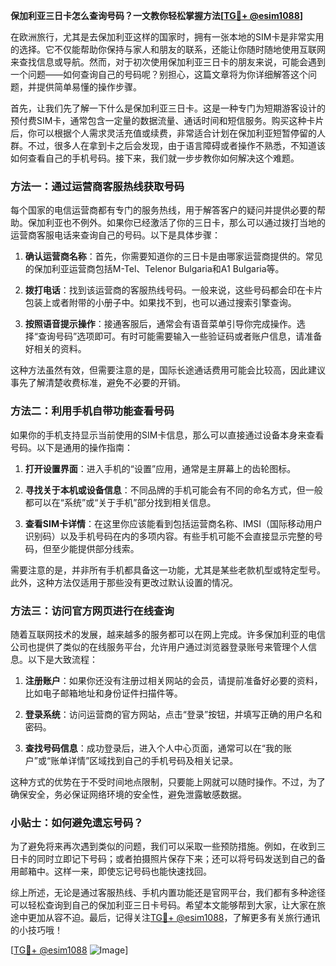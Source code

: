**保加利亚三日卡怎么查询号码？一文教你轻松掌握方法[[TG💪+ @esim1088](https://t.me/s/esim1088)]**

在欧洲旅行，尤其是去保加利亚这样的国家时，拥有一张本地的SIM卡是非常实用的选择。它不仅能帮助你保持与家人和朋友的联系，还能让你随时随地使用互联网来查找信息或导航。然而，对于初次使用保加利亚三日卡的朋友来说，可能会遇到一个问题——如何查询自己的号码呢？别担心，这篇文章将为你详细解答这个问题，并提供简单易懂的操作步骤。

首先，让我们先了解一下什么是保加利亚三日卡。这是一种专门为短期游客设计的预付费SIM卡，通常包含一定量的数据流量、通话时间和短信服务。购买这种卡片后，你可以根据个人需求灵活充值或续费，非常适合计划在保加利亚短暂停留的人群。不过，很多人在拿到卡之后会发现，由于语言障碍或者操作不熟悉，不知道该如何查看自己的手机号码。接下来，我们就一步步教你如何解决这个难题。

### 方法一：通过运营商客服热线获取号码

每个国家的电信运营商都有专门的服务热线，用于解答客户的疑问并提供必要的帮助。保加利亚也不例外。如果你已经激活了你的三日卡，那么可以通过拨打当地的运营商客服电话来查询自己的号码。以下是具体步骤：

1. **确认运营商名称**：首先，你需要知道你的三日卡是由哪家运营商提供的。常见的保加利亚运营商包括M-Tel、Telenor Bulgaria和A1 Bulgaria等。
   
2. **拨打电话**：找到该运营商的客服热线号码。一般来说，这些号码都会印在卡片包装上或者附带的小册子中。如果找不到，也可以通过搜索引擎查询。

3. **按照语音提示操作**：接通客服后，通常会有语音菜单引导你完成操作。选择“查询号码”选项即可。有时可能需要输入一些验证码或者账户信息，请准备好相关的资料。

这种方法虽然有效，但需要注意的是，国际长途通话费用可能会比较高，因此建议事先了解清楚收费标准，避免不必要的开销。

### 方法二：利用手机自带功能查看号码

如果你的手机支持显示当前使用的SIM卡信息，那么可以直接通过设备本身来查看号码。以下是通用的操作指南：

1. **打开设置界面**：进入手机的“设置”应用，通常是主屏幕上的齿轮图标。

2. **寻找关于本机或设备信息**：不同品牌的手机可能会有不同的命名方式，但一般都可以在“系统”或“关于手机”部分找到相关信息。

3. **查看SIM卡详情**：在这里你应该能看到包括运营商名称、IMSI（国际移动用户识别码）以及手机号码在内的多项内容。有些手机可能不会直接显示完整的号码，但至少能提供部分线索。

需要注意的是，并非所有手机都具备这一功能，尤其是某些老款机型或特定型号。此外，这种方法仅适用于那些没有更改过默认设置的情况。

### 方法三：访问官方网页进行在线查询

随着互联网技术的发展，越来越多的服务都可以在网上完成。许多保加利亚的电信公司也提供了类似的在线服务平台，允许用户通过浏览器登录账号来管理个人信息。以下是大致流程：

1. **注册账户**：如果你还没有注册过相关网站的会员，请提前准备好必要的资料，比如电子邮箱地址和身份证件扫描件等。

2. **登录系统**：访问运营商的官方网站，点击“登录”按钮，并填写正确的用户名和密码。

3. **查找号码信息**：成功登录后，进入个人中心页面，通常可以在“我的账户”或“账单详情”区域找到自己的手机号码及相关记录。

这种方式的优势在于不受时间地点限制，只要能上网就可以随时操作。不过，为了确保安全，务必保证网络环境的安全性，避免泄露敏感数据。

### 小贴士：如何避免遗忘号码？

为了避免将来再次遇到类似的问题，我们可以采取一些预防措施。例如，在收到三日卡的同时立即记下号码；或者拍摄照片保存下来；还可以将号码发送到自己的备用邮箱中。这样一来，即使忘记号码也能快速找回。

综上所述，无论是通过客服热线、手机内置功能还是官网平台，我们都有多种途径可以轻松查询到自己的保加利亚三日卡号码。希望本文能够帮到大家，让大家在旅途中更加从容不迫。最后，记得关注[TG💪+ @esim1088](https://t.me/s/esim1088)，了解更多有关旅行通讯的小技巧哦！

[[TG💪+ @esim1088](https://t.me/s/esim1088) ![Image](https://i.postimg.cc/4NQfJmqS/Snipaste-2025-05-13-00-14-12.png)]